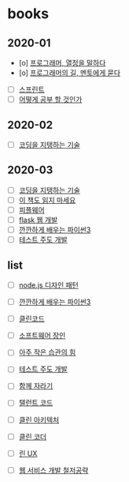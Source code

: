 # books

## 2020-01

- [o] <a href="https://www.aladin.co.kr/shop/wproduct.aspx?ItemId=14635471">프로그래머, 열정을 말하다 </a>
- [o] <a href="https://www.aladin.co.kr/shop/wproduct.aspx?ItemId=7415431">프로그래머의 길, 멘토에게 묻다 </a>
- [ ] <a href="https://www.aladin.co.kr/shop/wproduct.aspx?ItemId=74920583">스프린트</a>
- [ ] <a href="https://www.aladin.co.kr/shop/wproduct.aspx?ItemId=49588358">어떻게 공부 할 것인가</a>

## 2020-02

- [ ] <a href="https://www.aladin.co.kr/shop/wproduct.aspx?ItemId=31679090">코딩을 지탱하는 기술 </a>

## 2020-03

- [ ] <a href="https://www.aladin.co.kr/shop/wproduct.aspx?ItemId=31679090">코딩을 지탱하는 기술 </a>
- [ ] <a href="https://www.aladin.co.kr/shop/wproduct.aspx?ItemId=174227910">이 책도 읽지 마세요 </a>
- [ ] <a href="https://www.aladin.co.kr/shop/wproduct.aspx?ItemId=43132954">피플웨어</a>
- [ ] <a href="https://www.aladin.co.kr/shop/wproduct.aspx?ItemId=90263000">flask 웹 개발</a>
- [ ] <a href="https://www.aladin.co.kr/shop/wproduct.aspx?ItemId=179103585">깐깐하게 배우는 파이썬3 </a>
- [ ] <a href="https://www.aladin.co.kr/shop/wproduct.aspx?ItemId=37469717">테스트 주도 개발</a>

## list
- [ ] <a href="https://www.aladin.co.kr/shop/wproduct.aspx?ItemId=170174305">node.js 디자인 패턴</a>
- [ ] <a href="https://www.aladin.co.kr/shop/wproduct.aspx?ItemId=179103585">깐깐하게 배우는 파이썬3</a>
- [ ] <a href="https://www.aladin.co.kr/shop/wproduct.aspx?ItemId=34083680">클린코드</a>
- [ ] <a href="https://www.aladin.co.kr//wproduct.aspx?ItemId=66925855">소프트웨어 장인</a>
- [ ] <a href="https://www.aladin.co.kr/shop/wproduct.aspx?ItemId=182285146">아주 작은 습관의 힘 </a>
- [ ] <a href="https://www.aladin.co.kr/shop/wproduct.aspx?ItemId=37469717">테스트 주도 개발</a>
- [ ] <a href="https://www.aladin.co.kr/shop/wproduct.aspx?ItemId=175977462">함께 자라기 </a>
- [ ] <a href="https://www.aladin.co.kr/shop/wproduct.aspx?ItemId=4101734">탤런트 코드</a>
- [ ] <a href="https://www.aladin.co.kr/shop/wproduct.aspx?ItemId=202322454">클린 아키텍처 </a>
- [ ] <a href="https://www.aladin.co.kr/shop/wproduct.aspx?ItemId=86619346">클린 코더</a>
- [ ] <a href="https://www.aladin.co.kr/shop/wproduct.aspx?ItemId=31424195">린 UX </a>
- [ ] <a href="https://www.aladin.co.kr/shop/wproduct.aspx?ItemId=38880484">웹 서비스 개발 철저공략 </a>


